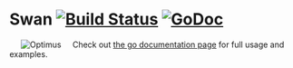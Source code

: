# Swan [![Build Status](https://travis-ci.org/thatguystone/swan.svg)](https://travis-ci.org/thatguystone/swan) [![GoDoc](https://godoc.org/github.com/thatguystone/swan?status.svg)](https://godoc.org/github.com/thatguystone/swan)

<img src="https://github.com/thatguystone/swan/raw/master/logo.png" alt="Optimus" align="left" hspace="20" vspace="0" />

Check out [the go documentation page](https://godoc.org/github.com/thatguystone/swan) for full usage and examples.
